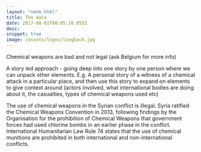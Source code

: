 ```yaml
---
layout: "none.html"
title: The data
date: 2017-08-01T00:05:18.055Z
desc:
snippet: true
image: /assets/logos/loogback.jpg
---
```


Chemical weapons are bad and not legal (ask Belgium for more info)

A story led approach - going deep into one story by one person where we can unpack other elements. E.g. A personal story of a witness of a chemical attack in a particular place, and then use this story to expand on elements to give context around (actors involved, what international bodies are doing about it, the casualties, types of chemical weapons used etc)

The use of chemical weapons in the Syrian conflict is illegal. Syria ratified the Chemical Weapons Convention in 2013, following findings by the Organisation for the prohibition of Chemical Weapons that government forces had used chlorine bombs in an earlier phase in the conflict. International Humanitarian Law Rule 74 states that the use of chemical munitions are prohibited in both international and non-international conflicts.
